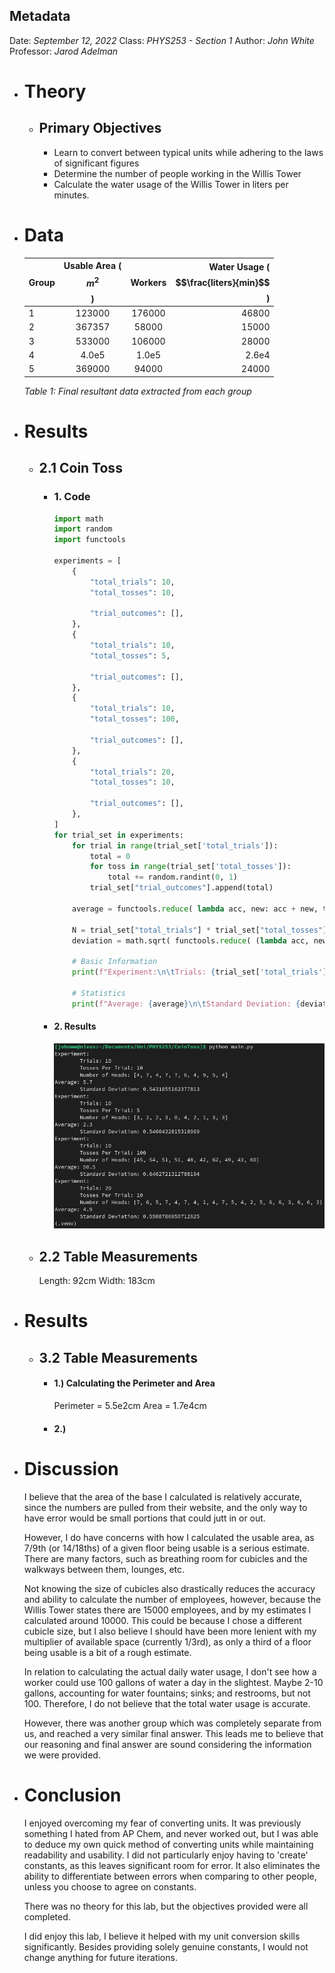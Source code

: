 ## Metadata
Date: *September 12, 2022*
Class: *PHYS253 - Section 1*
Author: *John White*
Professor: *Jarod Adelman*
- # Theory
	- ## Primary Objectives
	  * Learn to convert between typical units while adhering to the laws of significant figures
	  * Determine the number of people working in the Willis Tower
	  * Calculate the water usage of the Willis Tower in liters per minutes.
- # Data
  |Group|Usable Area ($$m^2$$)|Workers|Water Usage ($$\frac{liters}{min}$$)|
  |------|:------------------------:|:-------:|-------------------------------------:|
  |1|123000|176000|46800|
  |2|367357|58000|15000|
  |3|533000|106000|28000|
  |4|4.0e5|1.0e5|2.6e4|
  |5|369000|94000|24000|
  *Table 1: Final resultant data extracted from each group*
- # Results
	- ## 2.1 Coin Toss
		- ### 1. Code
		  ```python
		  import math
		  import random
		  import functools
		  
		  experiments = [
		      {
		          "total_trials": 10,
		          "total_tosses": 10,
		  
		          "trial_outcomes": [],
		      },
		      {
		          "total_trials": 10,
		          "total_tosses": 5,
		  
		          "trial_outcomes": [],
		      },
		      {
		          "total_trials": 10,
		          "total_tosses": 100,
		  
		          "trial_outcomes": [],
		      },
		      {
		          "total_trials": 20,
		          "total_tosses": 10,
		  
		          "trial_outcomes": [],
		      },
		  ]
		  for trial_set in experiments:
		      for trial in range(trial_set['total_trials']):
		          total = 0
		          for toss in range(trial_set['total_tosses']):
		              total += random.randint(0, 1)
		          trial_set["trial_outcomes"].append(total)
		      
		      average = functools.reduce( lambda acc, new: acc + new, trial_set["trial_outcomes"] ) / trial_set["total_trials"]
		      
		      N = trial_set["total_trials"] * trial_set["total_tosses"] - 1
		      deviation = math.sqrt( functools.reduce( (lambda acc, new: acc + ((new - average)**2)), trial_set["trial_outcomes"] ) / N )
		      
		      # Basic Information
		      print(f"Experiment:\n\tTrials: {trial_set['total_trials']}\n\tTosses Per Trial: {trial_set['total_tosses']}\n\tNumber of Heads: {trial_set['trial_outcomes']}")
		  
		      # Statistics
		      print(f"Average: {average}\n\tStandard Deviation: {deviation}")
		  ```
		- #### 2. Results
		  ![image.png](../assets/image_1695168961756_0.png)
	- ## 2.2 Table Measurements
	  Length: 92cm
	  Width: 183cm
- # Results
	- ## 3.2 Table Measurements
		- #### 1.) Calculating the Perimeter and Area
		  Perimeter = 5.5e2cm
		  Area = 1.7e4cm
		- #### 2.)
- # Discussion
  I believe that the area of the base I calculated is relatively accurate, since the numbers are pulled from their website, and the only way to have error would be small portions that could jutt in or out. 
  
  However, I do have concerns with how I calculated the usable area, as 7/9th (or 14/18ths) of a given floor being usable is a serious estimate. There are many factors, such as breathing room for cubicles and the walkways between them, lounges, etc.
  
  Not knowing the size of cubicles also drastically reduces the accuracy and ability to calculate the number of employees, however, because the Willis Tower states there are 15000 employees, and by my estimates I calculated around 10000. This could be because I chose a different cubicle size, but I also believe I should have been more lenient with my multiplier of available space (currently 1/3rd), as only a third of a floor being usable is a bit of a rough estimate.
  
  In relation to calculating the actual daily water usage, I don't see how a worker could use 100 gallons of water a day in the slightest. Maybe 2-10 gallons, accounting for water fountains; sinks; and restrooms, but not 100. Therefore, I do not believe that the total water usage is accurate.
  
  However, there was another group which was completely separate from us, and reached a very similar final answer. This leads me to believe that our reasoning and final answer are sound considering the information we were provided.
- # Conclusion
  I enjoyed overcoming my fear of converting units. It was previously something I hated from AP Chem, and never worked out, but I was able to deduce my own quick method of converting units while maintaining readability and usability. I did not particularly enjoy having to 'create' constants, as this leaves significant room for error. It also eliminates the ability to differentiate between errors when comparing to other people, unless you choose to agree on constants.
  
  There was no theory for this lab, but the objectives provided were all completed.
  
  I did enjoy this lab, I believe it helped with my unit conversion skills significantly. Besides providing solely genuine constants, I would not change anything for future iterations.